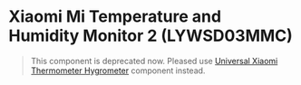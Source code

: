 # Xiaomi Mi Temperature and Humidity Monitor 2 (LYWSD03MMC)

> This component is deprecated now. Pleased use [Universal Xiaomi Thermometer Hygrometer](../miot_th/) component instead.
